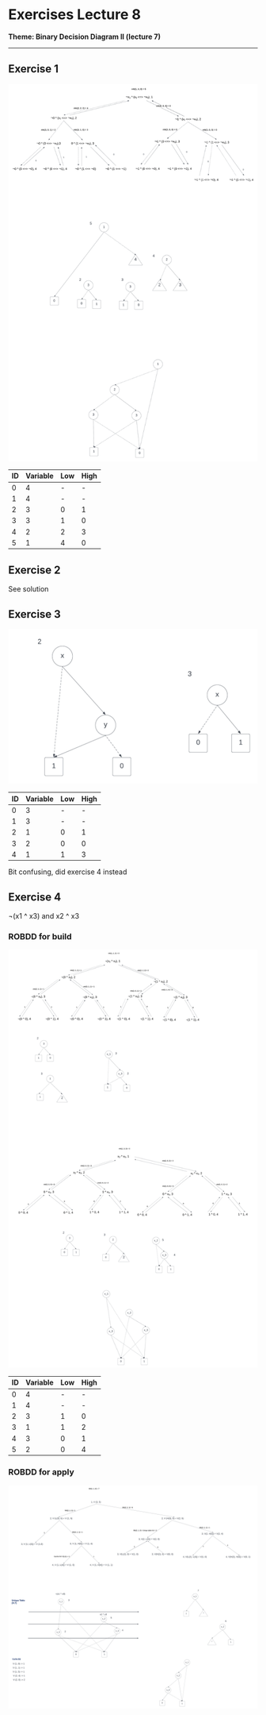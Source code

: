 # Exercises Lecture 8

**Theme: Binary Decision Diagram II (lecture 7)**
 
----

## Exercise 1

![ex1](../../images/exlec08.png)

| ID | Variable | Low | High |
|----|----------|-----|------|
| 0  | 4        | -   | -    |
| 1  | 4        | -   | -    |
| 2  | 3        | 0   | 1    |
| 3  | 3        | 1   | 0    |
| 4  | 2        | 2   | 3    |
| 5  | 1        | 4   | 0    |

## Exercise 2

See solution

## Exercise 3

![ex3](../../images/ex3lec08.png)

| ID | Variable | Low | High |
|----|----------|-----|------|
| 0  | 3        | -   | -    |
| 1  | 3        | -   | -    |
| 2  | 1        | 0   | 1    |
| 3  | 2        | 0   | 0    |
| 4  | 1        | 1   | 3    |

Bit confusing, did exercise 4 instead

## Exercise 4

¬(x1 ^ x3) and x2 ^ x3

### ROBDD for build

![ex4](../../images/ex4lec08.png)

| ID | Variable | Low | High |
|----|----------|-----|------|
| 0  | 4        | -   | -    |
| 1  | 4        | -   | -    |
| 2  | 3        | 1   | 0    |
| 3  | 1        | 1   | 2    |
| 4  | 3        | 0   | 1    |
| 5  | 2        | 0   | 4    |

### ROBDD for apply

![ex4](../../images/ex4blec08.png)